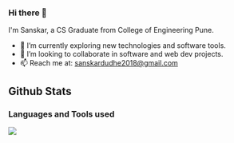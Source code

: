 ### Hi there 👋
I'm Sanskar, a CS Graduate from College of Engineering Pune.
 * 🔭 I’m currently exploring new technologies and software tools.
 * 👯 I’m looking to collaborate in software and web dev projects.
 * 📫 Reach me at: [sanskardudhe2018@gmail.com](mailto:sanskardudhe2018@gmail.com)

## Github Stats ##
 <!-- <img src="https://github-readme-stats.vercel.app/api?username=sanskardudhe09&show_icons=true&theme=tokyonight" /> -->
<!-- ![Sanskar's github stats](https://github-readme-stats.vercel.app/api?username=sanskardudhe09) -->


### Languages and Tools used ###
![](https://github-readme-stats.vercel.app/api/top-langs/?username=sanskardudhe09&theme=tokyonight&hide=jupyter%20notebook,swig)





<!--
**sanskardudhe09/sanskardudhe09** is a ✨ _special_ ✨ repository because its `README.md` (this file) appears on your GitHub profile.

Here are some ideas to get you started:

- 🔭 I’m currently working on ...
- 🌱 I’m currently learning ...
- 👯 I’m looking to collaborate on ...
- 🤔 I’m looking for help with ...
- 💬 Ask me about ...
- 📫 How to reach me: ...
- 😄 Pronouns: ...
- ⚡ Fun fact: ...
-->
